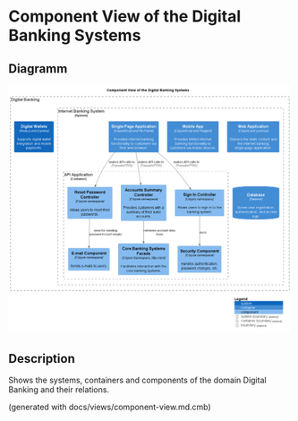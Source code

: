 # Component View of the Digital Banking Systems

## Diagramm
![Component View of the Digital Banking Systems](../../mybank/digital-banking/component-view.png)

## Description
Shows the systems, containers and components of the domain Digital Banking and their relations.


(generated with docs/views/component-view.md.cmb)
